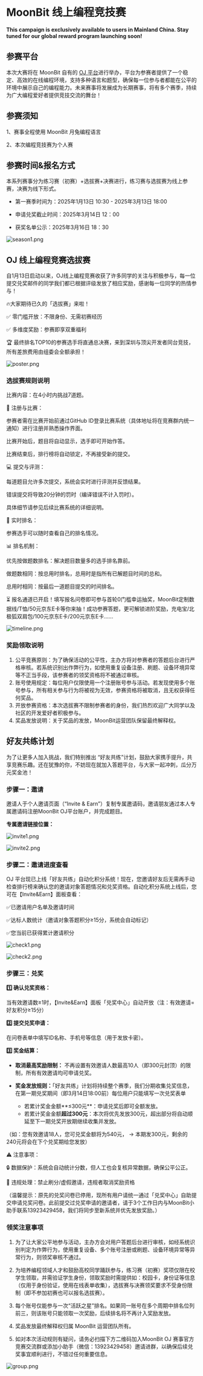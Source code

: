 # MoonBit 线上编程竞技赛

**This campaign is exclusively available to users in Mainland China. Stay tuned for our global reward program launching soon!**

## 参赛平台

本次大赛将在 MoonBit 自有的 [OJ 平台](https://oj.moonbitlang.com/problems)进行举办，平台为参赛者提供了一个稳定、高效的在线编程环境，支持多种语言和题型，确保每一位参与者都能在公平的环境中展示自己的编程能力。未来赛事将发展成为长期赛事，将有多个赛季，持续为广大编程爱好者提供竞技交流的舞台！

## 参赛须知

1、赛事全程使用 MoonBit 月兔编程语言

2、本次编程竞技赛为个人赛

## 参赛时间&报名方式

本系列赛事分为练习赛（初赛）+选拔赛+决赛进行，练习赛与选拔赛为线上参赛，决赛为线下形式。

- 第一赛季时间为：2025年1月13日 10:30 - 2025年3月13日 18:00

- 申请兑奖截止时间：2025年3月14日 12：00

- 获奖名单公示：2025年3月16日 18：30

![season1.png](season1.png)

## OJ 线上编程竞赛选拔赛

自1月13日启动以来，OJ线上编程竞赛收获了许多同学的关注与积极参与，每一位提交兑奖邮件的同学我们都已根据评级发放了相应奖励，感谢每一位同学的热情参与！

🔥大家期待已久的「选拔赛」来啦！

✅ 零门槛开放：不限身份、无需初赛经历

✅ 多维度奖励：参赛即享双重福利

🏆 最终排名TOP10的参赛选手将直通总决赛，来到深圳与顶尖开发者同台竞技，所有差旅费用由组委会全额承担！

![poster.png](poster.png)

### 选拔赛规则说明

比赛内容：在4小时内挑战7道题。

🔑 注册与比赛：

参赛者需在比赛开始前通过GitHub ID登录比赛系统（具体地址将在竞赛群内统一通知）进行注册并熟悉操作界面。

比赛开始后，题目将自动显示，选手即可开始作答。

比赛结束后，排行榜将自动锁定，不再接受新的提交。

💻 提交与评测：

每道题目允许多次提交，系统会实时进行评测并反馈结果。

错误提交将导致20分钟的罚时（编译错误不计入罚时）。

具体细节请参见后续比赛系统的详细说明。

📢 实时排名：

参赛选手可以随时查看自己的排名情况。

📊 排名机制：

优先按做题数排名：解决题目数量多的选手排名靠前。

做题数相同：按总用时排名，总用时是指所有已解题目时间的总和。

总用时相同：按最后一道题目提交的时间排名。

⏳ 报名通道已开启！填写报名问卷即可参与首轮0门槛幸运抽奖，MoonBit定制数据线/T恤/50元京东E卡等你来抽！成功参赛答题，更可解锁进阶奖励，充电宝/北极狐双肩包/100元京东E卡/200元京东E卡......

![timeline.png](timeline.png)

### 奖励领取说明

1. 公平竞赛原则：为了确保活动的公平性，主办方将对参赛者的答题后台进行严格审核。若系统识别出作弊行为，如使用重复设备注册、刷题、设备环境异常等不正当手段，该参赛者的领奖资格将不被通过审核。
2. 账号使用规定：每位用户仅限使用一个注册账号参与活动。若发现使用多个账号参与，所有相关参与行为将被视为无效，参赛资格将被取消，且无权获得任何奖品。
3. 开放参赛资格：本次选拔赛不限制参赛者的身份，我们热烈欢迎广大同学以及社区的开发爱好者积极参与。
4. 奖品发放说明：关于奖品的发放，MoonBit运营团队保留最终解释权。

## 好友共练计划

为了让更多人加入挑战，我们特别推出 “好友共练”计划，鼓励大家携手提升，共享竞赛乐趣。还在犹豫的你，不妨现在就加入答题平台，与大家一起冲刺，瓜分万元奖金池！

### 步骤一：邀请

邀请人于个人邀请页面（“Invite & Earn”）复制专属邀请码，邀请朋友通过本人专属邀请码注册MoonBit OJ平台账户，并完成题目。

**专属邀请链接位置：**

![invite1.png](invite1.png)

![invite2.png](invite2.png)

### 步骤二：邀请进度查看

OJ 平台现已上线「好友共练」自动化积分系统！现在，您邀请好友后无需再手动检查排行榜来确认您的邀请对象答题情况和兑奖资格。自动化积分系统上线后，您可在【Invite&Earn】面板查看：

✅已邀请用户名单及邀请时间

✅达标人数统计（邀请对象答题积分≥15分，系统会自动标记）

✅您当前已获得累计邀请积分

![check1.png](check1.png)

![check2.png](check2.png)

### 步骤三：兑奖

**1️⃣ 确认兑奖资格：**

当有效邀请数≥1时，【Invite&Earn】面板「兑奖中心」自动开放（注：有效邀请=好友积分≥15分）

**2️⃣ 提交兑奖申请：**

在问卷表单中填写ID名称、手机号等信息（用于发放卡密）。

**3️⃣ 奖金结算：**

- **取消最高奖励限制：**
  不再设置有效邀请人数最高10人（即300元封顶）的限制，所有有效邀请均可申请兑奖。

- **奖金发放规则：**「好友共练」计划将持续整个赛季，我们分期收集兑奖信息，在第一期兑奖期间（即3月14日18:00前）每位用户只能填写一次兑奖表单
  - 若累计奖金金额**≤300元**：申请兑奖后即可全额发放。
  - 若累计奖金金额**超过300元**：本次将优先发放300元，超出部分将自动顺延至下一期兑奖开放期继续收集并发放。

（如：您有效邀请18人，您可兑奖金额将为540元， → 本期发300元，剩余的240元将会在下个兑奖期给您发放）

⚠️ 注意事项：

🔒 数据保护：系统会自动统计分数，但人工也会复核异常数据，确保公平公正。

🚫 违规处理：禁止刷分/虚假邀请，违规者取消奖励资格

（温馨提示：原先的兑奖问卷已停用，现所有用户请统一通过「兑奖中心」自助提交申请兑奖问卷。此前提交过兑奖申请的邀请者，请于3个工作日内与MoonBit小助手联系13923429458，我们将同步至新系统并优先发放奖励。）

### 领奖注意事项

1. 为了让大家公平地参与活动，主办方会对用户答题后台进行审核，如经系统识别判定为作弊行为，使用重复设备、多个账号注册或刷题、设备环境异常等异常行为，则领奖审核不通过。

2. 为培养编程领域人才和鼓励高校同学踊跃参与，练习赛（初赛）奖项仅限在校学生领取，并需验证学生身份，领取奖励时需提供如：校园卡，身份证等信息（仅用于身份验证，使用在线表单收集），选拔赛与决赛领奖要求不受身份限制（即不参加初赛也可以报名选拔赛）。

3. 每个账号仅能参与一次“活跃之星”排名。如果同一账号在多个周期中排名位列前三，则该账号只能领取一次奖励，后续排名将不再计入奖励发放。

4. 奖品发放最终解释权归属 MoonBit 运营团队所有。

5. 如对本次活动规则有疑问，请务必扫描下方二维码加入MoonBit OJ 赛事官方竞赛交流群或添加小助手（微信：13923429458）邀请进群，以确保后续兑奖事宜顺利进行，不错过任何重要信息。

![group.png](group.png)
